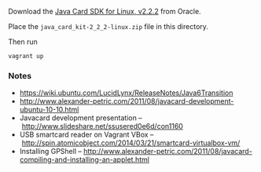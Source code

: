 
Download the 
[Java Card SDK for Linux, v2.2.2](http://www.oracle.com/technetwork/java/javasebusiness/downloads/java-archive-downloads-javame-419430.html#java_card_kit-2.2.2-oth-JPR)
from Oracle. 

Place the `java_card_kit-2_2_2-linux.zip` file in this directory.

Then run

    vagrant up


### Notes

- https://wiki.ubuntu.com/LucidLynx/ReleaseNotes/Java6Transition
- http://www.alexander-petric.com/2011/08/javacard-development-ubuntu-10-10.html
- Javacard development presentation – http://www.slideshare.net/ssusered0e6d/con1160
- USB smartcard reader on Vagrant VBox – http://spin.atomicobject.com/2014/03/21/smartcard-virtualbox-vm/
- Installing GPShell – http://www.alexander-petric.com/2011/08/javacard-compiling-and-installing-an-applet.html


